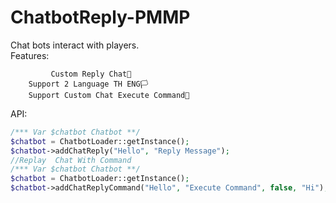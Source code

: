 # ChatbotReply-PMMP
Chat bots interact with players.<br>
Features:
  ```
           Custom Reply Chat🤩
      Support 2 Language TH ENG🏳
      Support Custom Chat Execute Command💾
  ```
API:
  ```php
  /*** Var $chatbot Chatbot **/
  $chatbot = ChatbotLoader::getInstance();
  $chatbot->addChatReply("Hello", "Reply Message");
  //Replay  Chat With Command
  /*** Var $chatbot Chatbot **/
  $chatbot = ChatbotLoader::getInstance();
  $chatbot->addChatReplyCommand("Hello", "Execute Command", false, "Hi");
  ```
